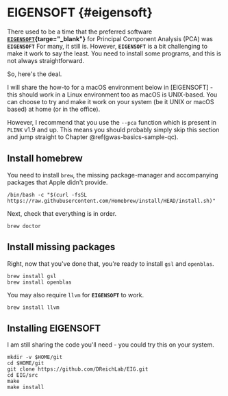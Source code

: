 # EIGENSOFT {#eigensoft}
<!-- ![](./img/_gwas_dummy/banner_man_standing_dna.png){width=70%} -->





There used to be a time that the preferred software **[`EIGENSOFT`](https://github.com/DReichLab/EIG){targe="_blank"}** for Principal Component Analysis (PCA) was **`EIGENSOFT`** For many, it still is. However, **`EIGENSOFT`** is a bit challenging to make it work to say the least. You need to install some programs, and this is not always straightforward.

So, here's the deal.

I will share the how-to for a macOS environment below in [EIGENSOFT] - this should work in a Linux environment too as macOS is UNIX-based. You can choose to try and make it work on your system (be it UNIX or macOS based) at home (or in the office).

However, I recommend that you use the `--pca` function which is present in `PLINK` v1.9 and up. This means you should probably simply skip this section and jump straight to Chapter \@ref(gwas-basics-sample-qc).

## Install homebrew

You need to install `brew`, the missing package-manager and accompanying packages that Apple didn't provide.

```
/bin/bash -c "$(curl -fsSL https://raw.githubusercontent.com/Homebrew/install/HEAD/install.sh)"
```

Next, check that everything is in order.

```
brew doctor
```

## Install missing packages

Right, now that you've done that, you're ready to install `gsl` and `openblas`.

```
brew install gsl
brew install openblas
```

You may also require `llvm` for **`EIGENSOFT`** to work.

```
brew install llvm
```


## Installing EIGENSOFT

I am still sharing the code you'll need - you could try this on your system.

```
mkdir -v $HOME/git
cd $HOME/git
git clone https://github.com/DReichLab/EIG.git
cd EIG/src
make
make install
```

<!-- ```{js, echo = FALSE} -->
<!-- title=document.getElementById('header'); -->
<!-- title.innerHTML = '<img src="img/_headers/banner_man_standing_dna.png" alt="Eigensoft">' + title.innerHTML -->
<!-- ``` -->
